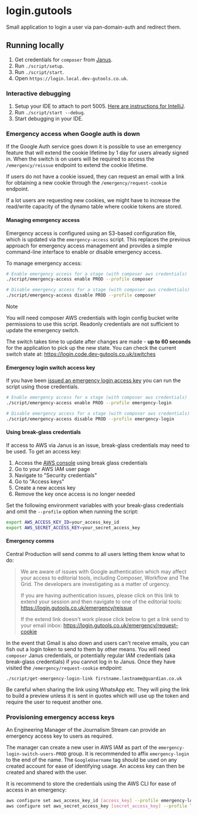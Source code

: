 # login.gutools

Small application to login a user via pan-domain-auth and redirect them.

## Running locally
1. Get credentials for `composer` from [Janus](https://janus.gutools.co.uk/multi-credentials?&permissionIds=composer-dev&tzOffset=1).
1. Run `./script/setup`.
1. Run `./script/start`.
1. Open `https://login.local.dev-gutools.co.uk`.

### Interactive debugging
1. Setup your IDE to attach to port 5005. [Here are instructions for IntelliJ](https://www.jetbrains.com/help/idea/run-debug-configuration-remote-debug.html#1).
2. Run `./script/start --debug`.
3. Start debugging in your IDE.

### Emergency access when Google auth is down

If the Google Auth service goes down it is possible to use an emergency feature that will extend the cookie lifetime by 1 day for users already signed in. When the switch is on users will be required to access the `/emergency/reissue` endpoint to extend the cookie lifetime.

If users do not have a cookie issued, they can request an email with a link for obtaining a new cookie through the `/emergency/request-cookie` endpoint.

If a lot users are requesting new cookies, we might have to increase the read/write capacity of the dynamo table where cookie tokens are stored.

#### Managing emergency access

Emergency access is configured using an S3-based configuration file, which is updated via the `emergency-access` script. This replaces the previous approach for emergency access management and provides a simple command-line interface to enable or disable emergency access.

To manage emergency access:

```bash
# Enable emergency access for a stage (with composer aws credentials)
./script/emergency-access enable PROD --profile composer

# Disable emergency access for a stage (with composer aws credentials)
./script/emergency-access disable PROD --profile composer
```

>[!NOTE]
> You will need composer AWS credentials with login config bucket write permissions to use this script. Readonly credentials are not sufficient to update the emergency switch.

The switch takes time to update after changes are made - **up to 60 seconds** for the application to pick up the new state. You can check the current switch state at: https://login.code.dev-gutools.co.uk/switches

#### Emergency login switch access key

If you have been [issued an emergency login access key](#provisioning-emergency-access-keys) you can run the script using those credentials.

```bash
# Enable emergency access for a stage (with composer aws credentials)
./script/emergency-access enable PROD --profile emergency-login

# Disable emergency access for a stage (with composer aws credentials)
./script/emergency-access disable PROD --profile emergency-login
```

#### Using break-glass credentials
If access to AWS via Janus is an issue, break-glass credentials may need to be used. To get an access key:

1. Access the [AWS console](https://console.aws.amazon.com/) using break glass credentials
2. Go to your AWS IAM user page
3. Navigate to "Security credentials"
4. Go to "Access keys"
5. Create a new access key
6. Remove the key once access is no longer needed

Set the following environment variables with your break-glass credentials and omit the `--profile` option when running the script:

```bash
export AWS_ACCESS_KEY_ID=your_access_key_id
export AWS_SECRET_ACCESS_KEY=your_secret_access_key
```

#### Emergency comms

Central Production will send comms to all users letting them know what to do:

> We are aware of issues with Google authentication which may affect your access to editorial tools, including Composer, Workflow and The Grid. 
> The developers are investigating as a matter of urgency.
> 
> If you are having authentication issues, please click on this link to extend your session and then navigate to one of the editorial tools:
>   https://login.gutools.co.uk/emergency/reissue
>   
> If the extend link doesn't work please click below to get a link send to your email inbox:
>   https://login.gutools.co.uk/emergency/request-cookie

In the event that Gmail is also down and users can't receive emails, you can fish out a login token to send to them by other means.
You will need `composer` Janus credentials, or potentially regular IAM credentials (aka break-glass credentials) if you cannot log in
to Janus. Once they have visited the `/emergency/request-cookie` endpoint:

```
./script/get-emergency-login-link firstname.lastname@guardian.co.uk
```

Be careful when sharing the link using WhatsApp etc. They will ping the link to build a preview unless it is sent in
quotes which will use up the token and require the user to request another one.

### Provisioning emergency access keys

An Engineering Manager of the Journalism Stream can provide an emergency access key to users as required.

The manager can create a new user in AWS IAM as part of the `emergency-login-switch-users-PROD` group. It is recommended 
to affix `emergency-login` to the end of the name. The `GoogleUsername` tag should be used on any created account for 
ease of identifying usage. An access key can then be created and shared with the user. 

It is recommend to store the credentials using the AWS CLI for ease of access in an emergency:

```bash 
aws configure set aws_access_key_id [access_key] --profile emergency-login   
aws configure set aws_secret_access_key [secret_access_key] --profile login
```